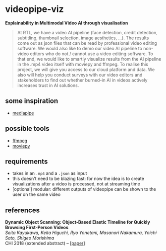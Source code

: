 # videopipe-viz

**Explainability in Multimodal Video AI through visualisation**

> At RTL, we have a video AI pipeline (face detection, credit detection, subtitling, thumbnail selection, image aesthetics, …). The results come out as json files that can be read by professional video editing software. We would also like to demo our video AI pipeline to non-video editors who do not / cannot use a video editing software. To that end, we would like to smartly visualize results from the AI pipeline in the .mp4 video itself with moviepy and ffmpeg.
> To realise this project, we will give you access to our cloud platform and data. We also will help you conduct surveys with our video editors and stakeholders to find out whether burned-in AI in videos actively increases trust in AI solutions.

## some inspiration

- [mediapipe](https://github.com/google/mediapipe)

## possible tools

- [ffmpeg](https://ffmpeg.org/)
- [moviepy](https://zulko.github.io/moviepy/)

## requirements

- takes in an `.mp4` and a `.json` as input
- this doesn't need to be blazing fast: for now the idea is to create visualizations after a video is processed, not at streaming time 
- [optional] modular: different outputs of videopipe can be shown to the user on the same video


## references

**Dynamic Object Scanning: Object-Based Elastic Timeline for Quickly Browsing First-Person Videos**  
*Seita Kayukawa, Keita Higuchi, Ryo Yonetani, Masanori Nakamura, Yoichi Sato, Shigeo Morishima*  
CHI 2018 (extended abstract) – [[paper](https://dl.acm.org/doi/pdf/10.1145/3170427.3186501)]
